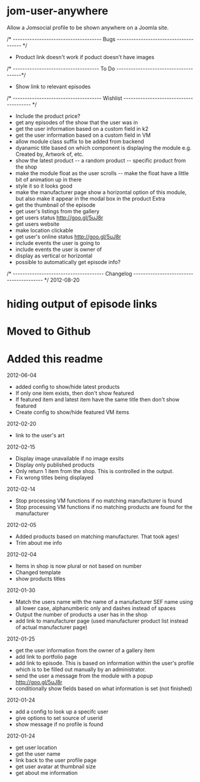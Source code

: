 jom-user-anywhere
=================

Allow a Jomsocial profile to be shown anywhere on a Joomla site.


/* -------------------------------------
	Bugs
-------------------------------------- */
- Product link doesn't work if poduct doesn't have images


/* ------------------------------------
	To Do
--------------------------------------*/
- Show link to relevant episodes


/* -------------------------------------
	Wishlist
--------------------------------------- */
- Include the product price?
- get any episodes of the show that the user was in
- get the user information based on a custom field in k2
- get the user information based on a custom field in VM
- allow module class suffix to be added from backend
- dyanamic title based on which component is displaying the module e.g. Created by, Artwork of, etc.
- show the latest product
-- a random product
-- specific product from the shop
- make the module float as the user scrolls
-- make the float have a little bit of animation up in there
- style it so it looks good
- make the manufacturer page show a horizontal option of this module, but also make it appear in the modal box in the product Extra
- get the thumbnail of the episode
- get user's listings from the gallery
- get users status http://goo.gl/5uJ8r
- get users website
- make location clickable
- get user's online status http://goo.gl/5uJ8r
- include events the user is going to
- include events the user is owner of
- display as vertical or horizontal
- possible to automatically get episode info?


/* --------------------------------------
	Changelog
---------------------------------------- */
2012-08-20
# hiding output of episode links
# Moved to Github
# Added this readme

2012-06-04
+ added config to show/hide latest products
+ If only one item exists, then don't show featured
+ If featured item and latest item have the same title then don't show featured
+ Create config to show/hide featured VM items

2012-02-20
+ link to the user's art

2012-02-15
+ Display image unavailable if no image exsits
+ Display only published products
+ Only return 1 item from the shop. This is controlled in the output.
+ Fix wrong titles being displayed

2012-02-14
+ Stop processing VM functions if no matching manufacturer is found
+ Stop processing VM functions if no matching products are found for the manufacturer

2012-02-05
+ Added products based on matching manufacturer. That took ages!
+ Trim about me info

2012-02-04
+ Items in shop is now plural or not based on number
+ Changed template
+ show products titles

2012-01-30
+ Match the users name with the name of a manufacturer SEF name using all lower case, alphanumberic only and dashes instead of spaces
+ Output the number of products a user has in the shop
+ add link to manufacturer page (used manufacturer product list instead of actual manufacturer page)

2012-01-25
+ get the user information from the owner of a gallery item
+ add link to portfolio page
+ add link to episode. This is based on information within the user's profile which is to be filled out manually by an administrator.
+ send the user a message from the module with a popup http://goo.gl/5uJ8r
+ conditionally show fields based on what information is set (not finished)

2012-01-24
+ add a config to look up a specifc user
+ give options to set source of userid
+ show message if no profile is found

2012-01-24
+ get user location
+ get the user name
+ link back to the user profile page
+ get user avatar at thumbnail size
+ get about me information